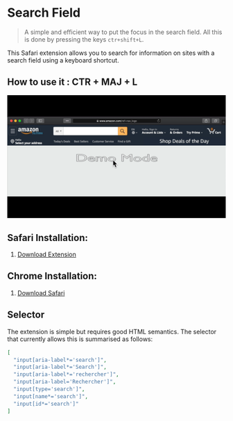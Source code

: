 # Search Field

> A simple and efficient way to put the focus in the search field. All this is done by pressing the keys `ctr+shift+L`.

This Safari extension allows you to search for information on sites with a search field using a keyboard shortcut.



## How to use it : CTR + MAJ + L

![](./readme.gif)



## Safari Installation:

1. [Download Extension]()

## Chrome Installation:

1. [Download Safari](http://apple.com/)

## Selector

The extension is simple but requires good HTML semantics. The selector that currently allows this is summarised as follows:   

```json
[
  "input[aria-label*='search']",
  "input[aria-label*='Search']",
  "input[aria-label*='rechercher']",
  "input[aria-label='Rechercher']",
  "input[type='search']",
  "input[name*='search']",
  "input[id*='search']"
]
```
